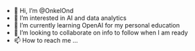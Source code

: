 - 👋 Hi, I’m @OnkelOnd
- 👀 I’m interested in AI and data analytics
- 🌱 I’m currently learning OpenAI for my personal education
- 💞️ I’m looking to collaborate on info to follow when I am ready
- 📫 How to reach me ...

<!---
OnkelOnd/OnkelOnd is a ✨ special ✨ repository because its `README.md` (this file) appears on your GitHub profile.
You can click the Preview link to take a look at your changes.
--->
